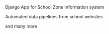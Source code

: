 Django App for School Zone Information system

Automated data pipelines from school websites


and many more


